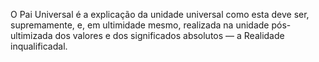 O Pai Universal é a explicação da unidade universal como esta deve ser, supremamente, e, em ultimidade mesmo, realizada na unidade pós-ultimizada dos valores e dos significados absolutos — a Realidade inqualificadal.